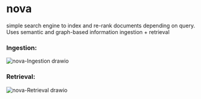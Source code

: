 # nova

simple search engine to index and re-rank documents depending on query. Uses semantic and graph-based information ingestion + retrieval

### Ingestion:
![nova-Ingestion drawio](https://github.com/user-attachments/assets/44927c01-b27a-47bb-ab34-27073e68f720)

### Retrieval:
![nova-Retrieval drawio](https://github.com/user-attachments/assets/c3d25598-30ff-4471-8dc2-3bbbc08e892b)

